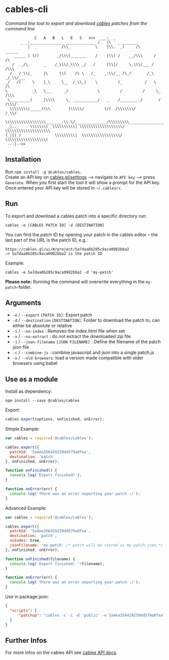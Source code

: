 

# cables-cli

_Command line tool to export and download [cables](https://cables.gl) patches from the command line_

```
             C   A   B   L   E   S   >>>  ___:_ _
       _ _:_______________ _____________ /   |\   _ _______
          |  _           /\\_           \    |\\.  _)     /\       ______         
    _____ | (/)        _/\\\(_______    /    |\\| /    __/\\\     /     /\    
   /   _/\_      _    /_\\\/_\\\\ _/   /     |\\|/     \_\\\/___ /     /\\\ 
  /   /_\\|_     |\     \\(    /\ \   /_    _:\\/__ /\_/       /_\   _/_\\/___
_/   /(     \    |_\     \__  /_\\_)    \         (_          /   \          /\
\           _\   \___     _/             \         /         /     \_       /\\\
 \_________(    _|\\\\     \_ ___________/   _    /_________/       /      /\\\/
  \\\\\\\\|_____)\\\        |\\\\\/         (/)  /\\\\\\\/                /_\\/
   \\\\\\\\\\\\\\\\\\_______:\\.\/______________/\\\\\\\\\_________________(\\ 
 _|.._     \\\\\\\)  \\\\\\\\\\| \\\\\\\\\\\\\\\\\\\/     \\\\\\\\\\\\\\\\\\\\
(_|||_)               \\\\\\\\\|  \\\\\\\\\\\\\\\\\/       \\\\\\\\\\\\\\\\\\( 
 ---|-->> 
```

## Installation

Run `npm install -g @cables/cables`.  
Create an API key on [cables.gl/settings](https://cables.gl/settings) —> navigate to `API key` —> press `Generate`.
When you first start the tool it will show a prompt for the API key. Once entered your API key will be stored in `~/.cablesrc`.

## Run

To export and download a cables patch into a specific directory  run:  
```shell
cables -e [CABLES PATCH ID] -d [DESTINATION]
```
You can find the patch ID by opening your patch in the cables editor – the last part of the URL is the patch ID, e.g.:

```shell
https://cables.gl/ui/#/project/5a7daa8b285c9aca0982bba2
—> 5a7daa8b285c9aca0982bba2 is the patch ID
```

Example:    

```shell
cables -e 5a7daa8b285c9aca0982bba2 -d 'my-patch'
```

**Please note:** Running the command will overwrite  everything in the `my-patch`-folder.

## Arguments

- `-e` / `--export` `[PATCH ID]`: Export patch
- `-d` / `--destination` `[DESTINATION]`: Folder to download the patch to, can either be absolute or relative
- `-i` /  `--no-index` : Removes the _index.html_ file when set
- `-x` /  `--no-extract` : do not extract the downloaded zip file
- `-j` / `--json-filename` `[JSON FILENAME]` : Define the filename of the patch json file 
- `-c` / `--combine-js` : combine javascript and json into a single patch.js
- `-o` / `--old-browsers`: load a version made compatible with older browsers using babel

## Use as a module

Install as dependency:  

```
npm install --save @cables/cables
```

Export:  

```javascript
cables.export(options, onFinished, onError);
```

Simple Example:  

```javascript
var cables = require('@cables/cables');

cables.export({
  patchId: '5a4ea356429259dd579a0fea',
  destination: 'patch' 
}, onFinished, onError);

function onFinished() {
  console.log('Export finished!');
}

function onError(err) {
  console.log('There was an error exporting your patch :/');
}
```

Advanced Example:  

```javascript
var cables = require('@cables/cables');

cables.export({
  patchId: '5a4ea356429259dd579a0fea',
  destination: 'patch',
  noIndex: true,
  jsonFilename: 'my-patch' /* patch will be stored as my-patch.json */
}, onFinished, onError);

function onFinished(filename) {
  console.log('Export finished: '+filename);
}

function onError(err) {
  console.log('There was an error exporting your patch :/');
}
```

Use in package.json:
```json
{
  "scripts": {
      "patchup": "cables -c -i -d 'public' -e 5a4ea356429259dd579a0fea"
  }
}
```


## Further Infos

For more infos on the cables API see [cables API docs](https://docs.cables.gl/api/api.html).

